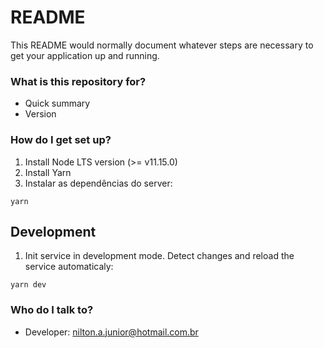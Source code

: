 # README

This README would normally document whatever steps are necessary to get your application up and running.

### What is this repository for?

- Quick summary
- Version

### How do I get set up?

1. Install Node LTS version (>= v11.15.0)
2. Install Yarn
3. Instalar as dependências do server:

```
yarn
```

## Development

1. Init service in development mode. Detect changes and reload the service automaticaly:

```
yarn dev
```

### Who do I talk to?

- Developer: nilton.a.junior@hotmail.com.br
